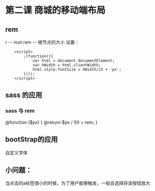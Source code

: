 # 第二课 商城的移动端布局

## rem
r -- root
rem -- 根节点的大小
设置：

```
	<script>
		;(function(){
			var html = document.documentElement;
			var hWidth = html.clientWidth;
			html.style.fontSize = hWidth/15 + 'px';
		})();
	</script>
```

## sass 的应用

### sass 与 rem

@function ($px) {
	@return $px / 50 + rem;
}

## bootStrap的应用

自定义字体

## 小问题：

当点击的a标签很小的时候，为了用户能够触发，一般会选择将该按钮放大